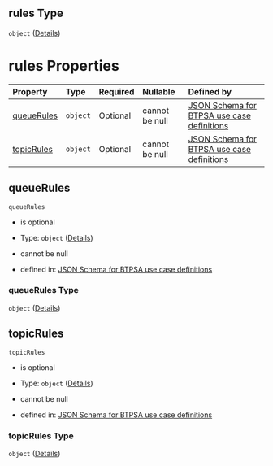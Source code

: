 ## rules Type

`object` ([Details](btpsa-usecase-properties-services-items-allof-1-then-allof-39-then-allof-0-then-properties-parameters-properties-rules.md))

# rules Properties

| Property                  | Type     | Required | Nullable       | Defined by                                                                                                                                                                                                                                                                                                                                |
| :------------------------ | :------- | :------- | :------------- | :---------------------------------------------------------------------------------------------------------------------------------------------------------------------------------------------------------------------------------------------------------------------------------------------------------------------------------------- |
| [queueRules](#queuerules) | `object` | Optional | cannot be null | [JSON Schema for BTPSA use case definitions](btpsa-usecase-properties-services-items-allof-1-then-allof-39-then-allof-0-then-properties-parameters-properties-rules-properties-queuerules.md "undefined#/properties/services/items/allOf/1/then/allOf/39/then/allOf/0/then/properties/parameters/properties/rules/properties/queueRules") |
| [topicRules](#topicrules) | `object` | Optional | cannot be null | [JSON Schema for BTPSA use case definitions](btpsa-usecase-properties-services-items-allof-1-then-allof-39-then-allof-0-then-properties-parameters-properties-rules-properties-topicrules.md "undefined#/properties/services/items/allOf/1/then/allOf/39/then/allOf/0/then/properties/parameters/properties/rules/properties/topicRules") |

## queueRules



`queueRules`

*   is optional

*   Type: `object` ([Details](btpsa-usecase-properties-services-items-allof-1-then-allof-39-then-allof-0-then-properties-parameters-properties-rules-properties-queuerules.md))

*   cannot be null

*   defined in: [JSON Schema for BTPSA use case definitions](btpsa-usecase-properties-services-items-allof-1-then-allof-39-then-allof-0-then-properties-parameters-properties-rules-properties-queuerules.md "undefined#/properties/services/items/allOf/1/then/allOf/39/then/allOf/0/then/properties/parameters/properties/rules/properties/queueRules")

### queueRules Type

`object` ([Details](btpsa-usecase-properties-services-items-allof-1-then-allof-39-then-allof-0-then-properties-parameters-properties-rules-properties-queuerules.md))

## topicRules



`topicRules`

*   is optional

*   Type: `object` ([Details](btpsa-usecase-properties-services-items-allof-1-then-allof-39-then-allof-0-then-properties-parameters-properties-rules-properties-topicrules.md))

*   cannot be null

*   defined in: [JSON Schema for BTPSA use case definitions](btpsa-usecase-properties-services-items-allof-1-then-allof-39-then-allof-0-then-properties-parameters-properties-rules-properties-topicrules.md "undefined#/properties/services/items/allOf/1/then/allOf/39/then/allOf/0/then/properties/parameters/properties/rules/properties/topicRules")

### topicRules Type

`object` ([Details](btpsa-usecase-properties-services-items-allof-1-then-allof-39-then-allof-0-then-properties-parameters-properties-rules-properties-topicrules.md))
